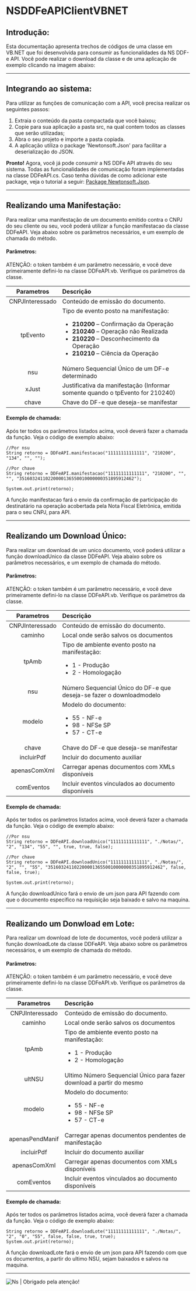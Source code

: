 # NSDDFeAPIClientVBNET

## Introdução:

Esta documentação apresenta trechos de códigos de uma classe em VB.NET que foi desenvolvida para consumir as funcionalidades da NS DDF-e API. Você pode realizar o download da classe e de uma aplicação de exemplo clicando na imagem abaixo:

-----

## Integrando ao sistema:

Para utilizar as funções de comunicação com a API, você precisa realizar os seguintes passos:

1. Extraia o conteúdo da pasta compactada que você baixou;
2. Copie para sua aplicação a pasta src, na qual contem todos as classes que serão utilizadas;
3. Abra o seu projeto e importe a pasta copiada.
4.  A aplicação utiliza o package 'Newtonsoft.Json' para facilitar a deserialização do JSON.

**Pronto!** Agora, você já pode consumir a NS DDFe API através do seu sistema. Todas as funcionalidades de comunicação foram implementadas na classe DDFeAPI.cs. Caso tenha dúvidas de como adicionar este package, veja o tutorial a seguir: [Package Newtonsoft.Json](https://docs.microsoft.com/pt-br/nuget/consume-packages/install-use-packages-visual-studio#finding-and-installing-a-package).


-----

## Realizando uma Manifestação:

Para realizar uma manifestação de um documento emitido contra o CNPJ do seu cliente ou seu, você poderá utilizar a função manifestacao da classe DDFeAPI. Veja abaixo sobre os parâmetros necessários, e um exemplo de chamada do método.

#### Parâmetros:

ATENÇÃO: o token também é um parâmetro necessário, e você deve primeiramente defini-lo na classe DDFeAPI.vb. Verifique os parâmetros da classe.


Parametros     | Descrição
:-------------:|:-----------
CNPJInteressado | Conteúdo de emissão do documento.
tpEvento        | Tipo de evento posto na manifestação:<ul> <li>**210200** – Confirmação da Operação</li> <li>**210240** – Operação não Realizada</li> <li>**210220** – Desconhecimento da Operação</li> <li>**210210** – Ciência da Operação</li> </ul>
nsu             | Número Sequencial Único de um DF-e determinado
xJust           | Justificativa da manifestação (Informar somente quando o tpEvento for 210240)
chave           | Chave do DF-e que deseja-se manifestar


#### Exemplo de chamada:

Após ter todos os parâmetros listados acima, você deverá fazer a chamada da função. Veja o código de exemplo abaixo:
    
    //Por nsu
    String retorno = DDFeAPI.manifestacao("11111111111111", "210200", "134", "", "");
     
    //Por chave
    String retorno = DDFeAPI.manifestacao("11111111111111", "210200", "", "", "35160324110220000136550010000000351895912462");
     
    System.out.print(retorno);


A função manifestacao fará o envio da confirmação de participação do destinatário na operação acobertada pela Nota Fiscal Eletrônica, emitida para o seu CNPJ, para API.

-----

## Realizando um Download Único:

Para realizar um download de um unico documento, você poderá utilizar a função downloadUnico da classe DDFeAPI. Veja abaixo sobre os parâmetros necessários, e um exemplo de chamada do método.

#### Parâmetros:

ATENÇÃO: o token também é um parâmetro necessário, e você deve primeiramente defini-lo na classe DDFeAPI.vb. Verifique os parâmetros da classe.


Parametros      | Descrição
:-------------: |:-----------
CNPJInteressado | Conteúdo de emissão do documento.
caminho         | Local onde serão salvos os documentos
tpAmb           | Tipo de ambiente evento posto na manifestação:<ul><li>1 - Produção</li><li>2 - Homologação</li></ul>
nsu             | Número Sequencial Único do DF-e que deseja-se fazer o downloadmodelo
modelo          | Modelo do documento:<ul> <li>55 - NF-e</li> <li>98 - NFSe SP</li> <li>57 - CT-e</li> </ul>
chave           | Chave do DF-e que deseja-se manifestar
incluirPdf      | Incluir do documento auxiliar
apenasComXml    | Carregar apenas documentos com XMLs disponíveis
comEventos      | Incluir eventos vinculados ao documento disponíveis

#### Exemplo de chamada:

Após ter todos os parâmetros listados acima, você deverá fazer a chamada da função. Veja o código de exemplo abaixo:


    //Por nsu
    String retorno = DDFeAPI.downloadUnico("11111111111111", "./Notas/", "2", "134", "55", "", true, true, false);
     
    //Por chave
    String retorno = DDFeAPI.downloadUnico("11111111111111", "./Notas/", "2", "", "55", "35160324110220000136550010000000351895912462", false, false, true);
     
    System.out.print(retorno);

A função downloadUnico fará o envio de um json para API fazendo com que o documento especifico na requisição seja baixado e salvo na maquina.

-----

## Realizando um Donwload em Lote:

Para realizar um download de lote de documentos, você poderá utilizar a função downloadLote da classe DDFeAPI. Veja abaixo sobre os parâmetros necessários, e um exemplo de chamada do método.

#### Parâmetros:

ATENÇÃO: o token também é um parâmetro necessário, e você deve primeiramente defini-lo na classe DDFeAPI.vb. Verifique os parâmetros da classe.


Parametros      | Descrição
:-------------: |:-----------
CNPJInteressado | Conteúdo de emissão do documento.
caminho         | Local onde serão salvos os documentos
tpAmb           | Tipo de ambiente evento posto na manifestação:<ul><li>1 - Produção</li><li>2 - Homologação</li></ul>
ultNSU          | Ultimo Número Sequencial Único para fazer download a partir do mesmo
modelo          | Modelo do documento:<ul> <li>55 - NF-e</li> <li>98 - NFSe SP</li> <li>57 - CT-e</li> </ul>
apenasPendManif | Carregar apenas documentos pendentes de manifestação
incluirPdf      | Incluir do documento auxiliar
apenasComXml    | Carregar apenas documentos com XMLs disponíveis
comEventos      | Incluir eventos vinculados ao documento disponíveis

#### Exemplo de chamada:

Após ter todos os parâmetros listados acima, você deverá fazer a chamada da função. Veja o código de exemplo abaixo:

    String retorno = DDFeAPI.downloadLote("11111111111111", "./Notas/", "2", "0", "55", false, false, true, true);
    System.out.print(retorno);
    
A função downloadLote fará o envio de um json para API fazendo com que os documentos, a partir do ultimo NSU, sejam baixados e salvos na maquina.

-----

![Ns](https://nstecnologia.com.br/blog/wp-content/uploads/2018/11/ns%C2%B4tecnologia.png) | Obrigado pela atenção!
